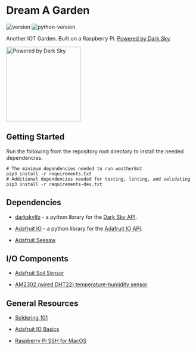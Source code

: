 # **Dream A Garden** #

![version]
![python-version]

Another IOT Garden. Built on a Raspberry Pi. [Powered by Dark Sky](https://darksky.net/poweredby/).

<img src="https://darksky.net/dev/img/attribution/poweredby-oneline.png"
alt="Powered by Dark Sky" width="200">

## Getting Started ##

Run the following from the repository root directory to install the needed dependencies.

```shell
# The minimum dependencies needed to run weatherBot
pip3 install -r requirements.txt
# Additional dependencies needed for testing, linting, and validating
pip3 install -r requirements-dev.txt
```

## Dependencies ##

* [darkskylib](https://github.com/lukaskubis/darkskylib) - a python library for
the [Dark Sky API](https://darksky.net/dev/docs).

* [Adafruit IO](https://github.com/adafruit/Adafruit_IO_Python) - a python
library for the [Adafruit IO API](https://io.adafruit.com/api/docs/#adafruit-io-http-api).

* [Adafruit Seesaw](https://github.com/adafruit/Adafruit_CircuitPython_seesaw)

## I/O Components ##

* [Adafruit Soil Sensor](https://learn.adafruit.com/adafruit-stemma-soil-sensor-i2c-capacitive-moisture-sensor/overview)

* [AM2302 (wired DHT22) temperature-humidity sensor](https://learn.adafruit.com/dht)

## General Resources ##

* [Soldering 101](https://www.instructables.com/id/Soldering-101-for-the-Beginner/)

* [Adafruit IO Basics](https://learn.adafruit.com/series/adafruit-io-basics)

* [Raspberry Pi SSH for MacOS](https://www.raspberrypi.org/documentation/remote-access/ssh/unix.md)

[version]: https://img.shields.io/badge/v-0.1-blue
[python-version]: https://img.shields.io/badge/python-3.8.2-yellow
